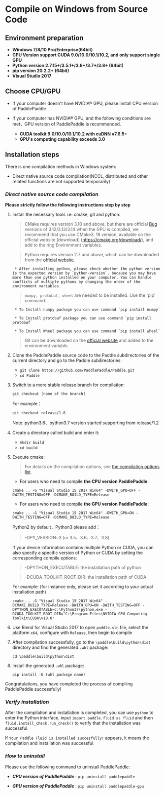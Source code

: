 # **Compile on Windows from Source Code**

## Environment preparation

* **Windows 7/8/10 Pro/Enterprise(64bit)**
* **GPU Version support CUDA 9.0/10.0/10.1/10.2, and only support single GPU**
* **Python version 2.7.15+/3.5.1+/3.6+/3.7+/3.8+ (64bit)**
* **pip version 20.2.2+ (64bit)**
* **Visual Studio 2017**

## Choose CPU/GPU

* If your computer doesn't have NVIDIA® GPU, please install CPU version of PaddlePaddle

* If your computer has NVIDIA® GPU, and the following conditions are met，GPU version of PaddlePaddle is recommended.
    * **CUDA toolkit 9.0/10.0/10.1/10.2 with cuDNN v7.6.5+**
    * **GPU's computing capability exceeds 3.0**

## Installation steps

There is one compilation methods in Windows system:

* Direct native source code compilation(NCCL, distributed and other related functions are not supported temporarily)

<a name="win_source"></a>
### ***Direct native source code compilation***

**Please strictly follow the following instructions step by step**

1. Install the necessary tools i.e. cmake, git and python:

    > CMake requires version 3.10 and above, but there are official [Bug](https://cmake.org/pipermail/cmake/2018-September/068195.html) versions of 3.12/3.13/3.14 when the GPU is compiled, we recommend that you use CMake3. 16 version, available on the official website [download] (https://cmake.org/download/), and add to the ring Environment variables.

    > Python requires version 2.7 and above,  which can be downloaded from the [official website](https://www.python.org/download/releases/2.7/).

        * After installing python, please check whether the python version is the expected version by `python-version`, because you may have more than one python installed on your computer. You can handle conflicts of multiple pythons by changing the order of the environment variables.

    > `numpy, protobuf, wheel` are needed to be installed. Use the 'pip' command.

        * To Install numpy package you can use command `pip install numpy`

        * To Install protobuf package you can use command `pip install protobuf`

        * To Install Wheel package you can use command `pip install wheel`

    > Git can be downloaded on the [official website](https://gitforwindows.org/) and added to the environment variable.

2. Clone the PaddlePaddle source code to the Paddle subdirectories of the current directory and go to the Paddle subdirectories:

    - `git clone https://github.com/PaddlePaddle/Paddle.git`
    - `cd Paddle`

3. Switch to a more stable release branch for compilation:

    `git checkout [name of the branch]`

    For example：

    `git checkout release/1.8`

    Note: python3.6、python3.7 version started supporting from release/1.2

4. Create a directory called build and enter it:

    - `mkdir build`
    - `cd build`

5. Execute cmake:

    > For details on the compilation options, see [the compilation options list](../Tables.html/#Compile).
    * For users who need to compile **the CPU version PaddlePaddle**:

    `cmake .. -G "Visual Studio 15 2017 Win64" -DWITH_GPU=OFF -DWITH_TESTING=OFF -DCMAKE_BUILD_TYPE=Release`

    * For users who need to compile **the GPU version PaddlePaddle**:

    `cmake .. -G "Visual Studio 15 2017 Win64" -DWITH_GPU=ON -DWITH_TESTING=OFF -DCMAKE_BUILD_TYPE=Release`

    Python2 by default，Python3 please add：

    > -DPY_VERSION=3 (or 3.5、3.6、3.7、3.8)

    If your device information contains multiple Python or CUDA, you can also specify a specific version of Python or CUDA by setting the corresponding compile options:

    > -DPYTHON_EXECUTABLE: the installation path of python

    > -DCUDA_TOOLKIT_ROOT_DIR: the installation path of CUDA

    For example: (for instance only, please set it according to your actual installation path)

    `cmake .. -G "Visual Studio 15 2017 Win64" -DCMAKE_BUILD_TYPE=Release -DWITH_GPU=ON -DWITH_TESTING=OFF -DPYTHON_EXECUTABLE=C:\Python37\python.exe -DCUDA_TOOLKIT_ROOT_DIR="C:\Program Files\NVIDIA GPU Computing Toolkit\CUDA\v10.0"`

6. Use Blend for Visual Studio 2017 to open `paddle.sln` file, select the platform `x64`, configure with `Release`, then begin to compile

7. After compilation successfully, go to the `\paddle\build\python\dist` directory and find the generated `.whl` package:

    `cd \paddle\build\python\dist`

8. Install the generated `.whl` package:

     `pip install -U (whl package name)`

Congratulations, you have completed the process of compiling PaddlePaddle successfully!

### ***Verify installation***

After the compilation and installation is completed, you can use `python` to enter the Python interface, input `import paddle.fluid as fluid` and then `fluid.install_check.run_check()` to verify that the installation was successful.

If `Your Paddle Fluid is installed succesfully!` appears, it means the compilation and installation was successful.


### ***How to uninstall***

Please use the following command to uninstall PaddlePaddle:

* ***CPU version of PaddlePaddle*** : `pip uninstall paddlepaddle`

* ***GPU version of PaddlePaddle*** : `pip uninstall paddlepaddle-gpu`
